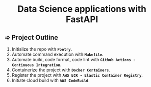 <h1 align="center">Data Science applications with FastAPI</h1>

<h2 align="left">➾ Project Outline</h2>

1. Initialize the repo with **`Poetry`**.
2. Automate command execution with **`Makefile`**.
3. Automate build, code format, code lint with **`Github Actions - Continuous Integration`**.
4. Containerize the project with **`Docker Containers`**.
5. Register the project with **`AWS ECR - Elastic Container Registry`**.
6. Initiate cloud build with **`AWS CodeBuild`**.

